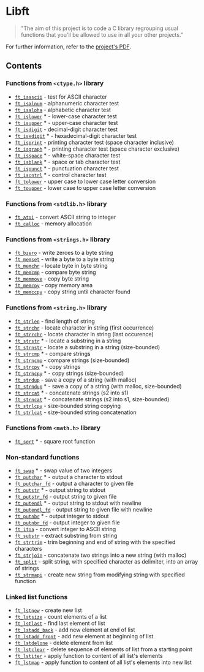 # Libft

>"The aim of this project is to code a C library regrouping usual functions that you'll be allowed to use in all your other projects."

For further information, refer to the [project's PDF](../_PDFs/).

## Contents

### Functions from `<ctype.h>` library
* [`ft_isascii`](./ft_isascii.c)			- test for ASCII character
* [`ft_isalnum`](./ft_isalnum.c)			- alphanumeric character test
* [`ft_isalpha`](./ft_isalpha.c)			- alphabetic character test
* [`ft_islower`](./ft_islower_bonus.c) *	- lower-case character test
* [`ft_isupper`](./ft_isupper_bonus.c) *	- upper-case character test
* [`ft_isdigit`](./ft_isdigit.c)			- decimal-digit character test
* [`ft_isxdigit`](./ft_isxdigit_bonus.c) *	- hexadecimal-digit character test
* [`ft_isprint`](./ft_isprint.c)			- printing character test (space character inclusive)
* [`ft_isgraph`](./ft_isgraph_bonus.c) *		- printing character test (space character exclusive)
* [`ft_isspace`](./ft_isspace_bonus.c) *		- white-space character test
* [`ft_isblank`](./ft_isblank_bonus.c) *		- space or tab character test
* [`ft_ispunct`](./ft_ispunct_bonus.c) *		- punctuation character test
* [`ft_iscntrl`](./ft_iscntrl_bonus.c) *		- control character test
* [`ft_tolower`](./ft_tolower.c)			- upper case to lower case letter conversion
* [`ft_toupper`](./ft_toupper.c)			- lower case to upper case letter conversion

### Functions from `<stdlib.h>` library
* [`ft_atoi`](./ft_atoi.c)		- convert ASCII string to integer
* [`ft_calloc`](./ft_calloc.c)	- memory allocation

### Functions from `<strings.h>` library
* [`ft_bzero`](./ft_bzero.c)		- write zeroes to a byte string
* [`ft_memset`](./ft_memset.c)		- write a byte to a byte string
* [`ft_memchr`](./ft_memchr.c)		- locate byte in byte string
* [`ft_memcmp`](./ft_memcmp.c)		- compare byte string
* [`ft_memmove`](./ft_memmove.c)	- copy byte string
* [`ft_memcpy`](./ft_memcpy.c)		- copy memory area
* [`ft_memccpy`](./ft_memccpy.c)	- copy string until character found

### Functions from `<string.h>` library
* [`ft_strlen`](./ft_strlen.c)				- find length of string
* [`ft_strchr`](./ft_strchr.c)				- locate character in string (first occurrence)
* [`ft_strrchr`](./ft_strrchr.c)			- locate character in string (last occurence)
* [`ft_strstr`](./ft_strstr_bonus.c) *		- locate a substring in a string
* [`ft_strnstr`](./ft_strnstr.c)			- locate a substring in a string (size-bounded)
* [`ft_strcmp`](./ft_strcmp_bonus.c) *		- compare strings
* [`ft_strncmp`](./ft_strncmp.c)			- compare strings (size-bounded)
* [`ft_strcpy`](./ft_strcpy_bonus.c) *		- copy strings
* [`ft_strncpy`](./ft_strncpy_bonus.c) *	- copy strings (size-bounded)
* [`ft_strdup`](./ft_strdup.c)				- save a copy of a string (with malloc)
* [`ft_strndup`](./ft_strndup_bonus.c) *	- save a copy of a string (with malloc, size-bounded)
* [`ft_strcat`](./ft_strcat_bonus.c) *		- concatenate strings (s2 into s1)
* [`ft_strncat`](./ft_strncat_bonus.c) *	- concatenate strings (s2 into s1, size-bounded)
* [`ft_strlcpy`](./ft_strlcpy.c)			- size-bounded string copying
* [`ft_strlcat`](./ft_strlcat.c)			- size-bounded string concatenation

### Functions from `<math.h>` library
* [`ft_sqrt`](./ft_sqrt_bonus.c) *	- square root function

### Non-standard functions
* [`ft_swap`](./ft_swap_bonus.c) *			- swap value of two integers
* [`ft_putchar`](./ft_putchar_bonus.c) *	- output a character to stdout
* [`ft_putchar_fd`](./ft_putchar_fd.c)		- output a character to given file
* [`ft_putstr`](./ft_putstr_bonus.c) *		- output string to stdout
* [`ft_putstr_fd`](./ft_putstr_fd.c)		- output string to given file
* [`ft_putendl`](./ft_putendl_bonus.c) *	- output string to stdout with newline
* [`ft_putendl_fd`](./ft_putendl_fd.c)		- output string to given file with newline
* [`ft_putnbr`](./ft_putnbr_bonus.c) *		- output integer to stdout
* [`ft_putnbr_fd`](./ft_putnbr_fd.c)		- output integer to given file
* [`ft_itoa`](./ft_itoa.c)					- convert integer to ASCII string
* [`ft_substr`](./ft_substr.c)				- extract substring from string
* [`ft_strtrim`](./ft_strtrim.c)			- trim beginning and end of string with the specified characters
* [`ft_strjoin`](./ft_strjoin.c)			- concatenate two strings into a new string (with malloc)
* [`ft_split`](./ft_split.c)				- split string, with specified character as delimiter, into an array of strings
* [`ft_strmapi`](./ft_strmapi.c)			- create new string from modifying string with specified function

### Linked list functions
* [`ft_lstnew`](./ft_lstnew.c)				- create new list
* [`ft_lstsize`](./ft_lstsize.c)			- count elements of a list
* [`ft_lstlast`](./ft_lstlast.c)			- find last element of list
* [`ft_lstadd_back`](./ft_lstadd_back.c)	- add new element at end of list
* [`ft_lstadd_front`](./ft_lstadd_front.c)	- add new element at beginning of list
* [`ft_lstdelone`](./ft_lstdelone.c)		- delete element from list
* [`ft_lstclear`](./ft_lstclear.c)			- delete sequence of elements of list from a starting point
* [`ft_lstiter`](./ft_lstiter.c)			- apply function to content of all list's elements
* [`ft_lstmap`](./ft_lstmap.c)				- apply function to content of all list's elements into new list
